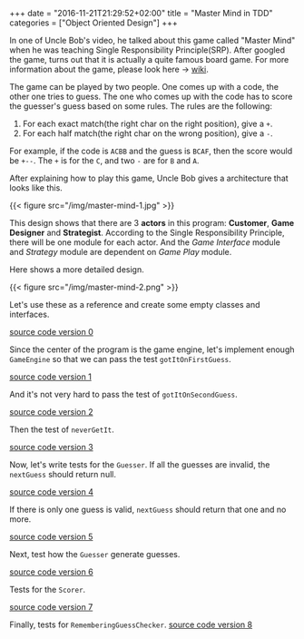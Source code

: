 +++
date = "2016-11-21T21:29:52+02:00"
title = "Master Mind in TDD"
categories = ["Object Oriented Design"]
+++

In one of Uncle Bob's video, he talked about this game called "Master Mind" when he was teaching Single Responsibility Principle(SRP).
After googled the game, turns out that it is actually a quite famous board game. For more information about the game, please look here -> [wiki](https://en.wikipedia.org/wiki/Mastermind_(board_game)).

The game can be played by two people. One comes up with a code, the other one tries to guess. The one who comes up with the code has to score the guesser's guess based on some rules.
The rules are the following:

1. For each exact match(the right char on the right position), give a `+`.
2. For each half match(the right char on the wrong position), give a `-`.

For example, if the code is `ACBB` and the guess is `BCAF`, then the score would be `+--`. The `+` is for the `C`, and two `-` are for `B` and `A`.

After explaining how to play this game, Uncle Bob gives a architecture that looks like this.

{{< figure src="/img/master-mind-1.jpg" >}}

This design shows that there are 3 **actors** in this program: **Customer**, **Game Designer** and **Strategist**. According to the Single Responsibility Principle, there will be one module for each actor. And the *Game Interface* module and *Strategy* module are dependent on *Game Play* module.

Here shows a more detailed design.

{{< figure src="/img/master-mind-2.png" >}}

Let's use these as a reference and create some empty classes and interfaces.

[source code version 0](https://github.com/lvguowei/MasterMindTDD/commit/50bd61a8f9a7a4eb3d9fe63d1f2dc8da46c532a4)

Since the center of the program is the game engine, let's implement enough `GameEngine` so that we can pass the test `gotItOnFirstGuess`.

[source code version 1](https://github.com/lvguowei/MasterMindTDD/commit/d72116eb3c870484c138e211cd7d0d0f6cee6d3f)

And it's not very hard to pass the test of `gotItOnSecondGuess`.

[source code version 2](https://github.com/lvguowei/MasterMindTDD/commit/82fca579aab74908c16cd578499351e2d281cc7f)

Then the test of `neverGetIt`.

[source code version 3](https://github.com/lvguowei/MasterMindTDD/commit/89a50b4965f83fcaf1132096d3164344695234c4)

Now, let's write tests for the `Guesser`.
If all the guesses are invalid, the `nextGuess` should return null.

[source code version 4](https://github.com/lvguowei/MasterMindTDD/commit/bebf02418fe686953f09c1bf650284106e579871)

If there is only one guess is valid, `nextGuess` should return that one and no more.

[source code version 5](https://github.com/lvguowei/MasterMindTDD/commit/8d0f621ad9acfa0bd05dab2fabd3b03d25a7ed2b)

Next, test how the `Guesser` generate guesses.

[source code version 6](https://github.com/lvguowei/MasterMindTDD/commit/f8f7ce8a6e76be745ca135f0e5e087498e561fe6)

Tests for the `Scorer`.

[source code version 7](https://github.com/lvguowei/MasterMindTDD/commit/4ef948e41c6d8e996435c72cd4aa3e795138cc77)

Finally, tests for `RememberingGuessChecker`.
[source code version 8](https://github.com/lvguowei/MasterMindTDD/commit/5e52719cb3324b0a10371dd52dfa522433a04780)
